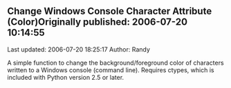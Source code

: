 ## Change Windows Console Character Attribute (Color)Originally published: 2006-07-20 10:14:55 
Last updated: 2006-07-20 18:25:17 
Author: Randy  
 
A simple function to change the background/foreground color of characters written to a Windows console (command line). Requires ctypes, which is included with Python version 2.5 or later.